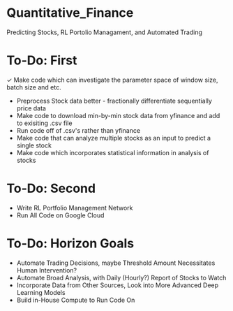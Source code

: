 # Quantitative_Finance
Predicting Stocks, RL Portolio Managament, and Automated Trading

# To-Do: First 
✓ Make code which can investigate the parameter space of window size, batch size and etc. 
- Preprocess Stock data better - fractionally differentiate sequentially price data
- Make code to download min-by-min stock data from yfinance and add to exisiting .csv file
- Run code off of .csv's rather than yfinance
- Make code that can analyze multiple stocks as an input to predict a single stock 
- Make code which incorporates statistical information in analysis of stocks

# To-Do: Second
- Write RL Portfolio Management Network
- Run All Code on Google Cloud

# To-Do: Horizon Goals
- Automate Trading Decisions, maybe Threshold Amount Necessitates Human Intervention?
- Automate Broad Analysis, with Daily (Hourly?) Report of Stocks to Watch
- Incorporate Data from Other Sources, Look into More Advanced Deep Learning Models 
- Build in-House Compute to Run Code On